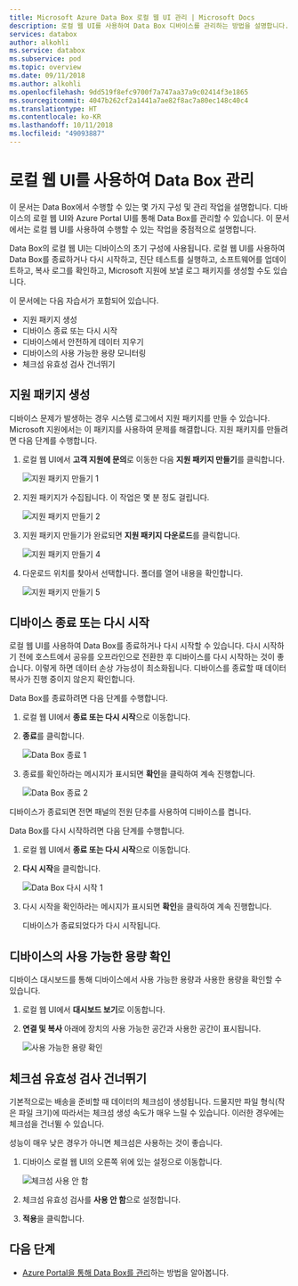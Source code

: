 ```yaml
---
title: Microsoft Azure Data Box 로컬 웹 UI 관리 | Microsoft Docs
description: 로컬 웹 UI를 사용하여 Data Box 디바이스를 관리하는 방법을 설명합니다.
services: databox
author: alkohli
ms.service: databox
ms.subservice: pod
ms.topic: overview
ms.date: 09/11/2018
ms.author: alkohli
ms.openlocfilehash: 9dd519f8efc9700f7a747aa37a9c02414f3e1865
ms.sourcegitcommit: 4047b262cf2a1441a7ae82f8ac7a80ec148c40c4
ms.translationtype: HT
ms.contentlocale: ko-KR
ms.lasthandoff: 10/11/2018
ms.locfileid: "49093887"
---
```

# <a name="use-the-local-web-ui-to-administer-your-data-box"></a>로컬 웹 UI를 사용하여 Data Box 관리

이 문서는 Data Box에서 수행할 수 있는 몇 가지 구성 및 관리 작업을 설명합니다. 디바이스의 로컬 웹 UI와 Azure Portal UI를 통해 Data Box를 관리할 수 있습니다. 이 문서에서는 로컬 웹 UI를 사용하여 수행할 수 있는 작업을 중점적으로 설명합니다.

Data Box의 로컬 웹 UI는 디바이스의 초기 구성에 사용됩니다. 로컬 웹 UI를 사용하여 Data Box를 종료하거나 다시 시작하고, 진단 테스트를 실행하고, 소프트웨어를 업데이트하고, 복사 로그를 확인하고, Microsoft 지원에 보낼 로그 패키지를 생성할 수도 있습니다.

이 문서에는 다음 자습서가 포함되어 있습니다.

- 지원 패키지 생성
- 디바이스 종료 또는 다시 시작
- 디바이스에서 안전하게 데이터 지우기
- 디바이스의 사용 가능한 용량 모니터링
- 체크섬 유효성 검사 건너뛰기 

## <a name="generate-support-package"></a>지원 패키지 생성

디바이스 문제가 발생하는 경우 시스템 로그에서 지원 패키지를 만들 수 있습니다. Microsoft 지원에서는 이 패키지를 사용하여 문제를 해결합니다. 지원 패키지를 만들려면 다음 단계를 수행합니다.

1. 로컬 웹 UI에서 **고객 지원에 문의**로 이동한 다음 **지원 패키지 만들기**를 클릭합니다.

    ![지원 패키지 만들기 1](media/data-box-local-web-ui-admin/create-support-package-1.png)

2. 지원 패키지가 수집됩니다. 이 작업은 몇 분 정도 걸립니다.

    ![지원 패키지 만들기 2](media/data-box-local-web-ui-admin/create-support-package-2.png)

3. 지원 패키지 만들기가 완료되면 **지원 패키지 다운로드**를 클릭합니다. 

    ![지원 패키지 만들기 4](media/data-box-local-web-ui-admin/create-support-package-4.png)

4. 다운로드 위치를 찾아서 선택합니다. 폴더를 열어 내용을 확인합니다.

    ![지원 패키지 만들기 5](media/data-box-local-web-ui-admin/create-support-package-5.png)


## <a name="shut-down-or-restart-your-device"></a>디바이스 종료 또는 다시 시작

로컬 웹 UI를 사용하여 Data Box를 종료하거나 다시 시작할 수 있습니다. 다시 시작하기 전에 호스트에서 공유를 오프라인으로 전환한 후 디바이스를 다시 시작하는 것이 좋습니다. 이렇게 하면 데이터 손상 가능성이 최소화됩니다. 디바이스를 종료할 때 데이터 복사가 진행 중이지 않은지 확인합니다.

Data Box를 종료하려면 다음 단계를 수행합니다.

1. 로컬 웹 UI에서 **종료 또는 다시 시작**으로 이동합니다.
2. **종료**를 클릭합니다.

    ![Data Box 종료 1](media/data-box-local-web-ui-admin/shut-down-local-web-ui-1.png)

3. 종료를 확인하라는 메시지가 표시되면 **확인**을 클릭하여 계속 진행합니다.

    ![Data Box 종료 2](media/data-box-local-web-ui-admin/shut-down-local-web-ui-2.png)

디바이스가 종료되면 전면 패널의 전원 단추를 사용하여 디바이스를 켭니다.

Data Box를 다시 시작하려면 다음 단계를 수행합니다.

1. 로컬 웹 UI에서 **종료 또는 다시 시작**으로 이동합니다.
2. **다시 시작**을 클릭합니다.

    ![Data Box 다시 시작 1](media/data-box-local-web-ui-admin/restart-local-web-ui-1.png)

3. 다시 시작을 확인하라는 메시지가 표시되면 **확인**을 클릭하여 계속 진행합니다.

   디바이스가 종료되었다가 다시 시작됩니다.

## <a name="view-available-capacity-of-the-device"></a>디바이스의 사용 가능한 용량 확인

디바이스 대시보드를 통해 디바이스에서 사용 가능한 용량과 사용한 용량을 확인할 수 있습니다. 

1. 로컬 웹 UI에서 **대시보드 보기**로 이동합니다.
2. **연결 및 복사** 아래에 장치의 사용 가능한 공간과 사용한 공간이 표시됩니다.

    ![사용 가능한 용량 확인](media/data-box-local-web-ui-admin/verify-used-space-dashboard.png)


## <a name="skip-checksum-validation"></a>체크섬 유효성 검사 건너뛰기

기본적으로는 배송을 준비할 때 데이터의 체크섬이 생성됩니다. 드물지만 파일 형식(작은 파일 크기)에 따라서는 체크섬 생성 속도가 매우 느릴 수 있습니다. 이러한 경우에는 체크섬을 건너뛸 수 있습니다. 

성능이 매우 낮은 경우가 아니면 체크섬은 사용하는 것이 좋습니다.

1. 디바이스 로컬 웹 UI의 오른쪽 위에 있는 설정으로 이동합니다.

    ![체크섬 사용 안 함](media/data-box-local-web-ui-admin/disable-checksum.png)

2. 체크섬 유효성 검사를 **사용 안 함**으로 설정합니다.
3. **적용**을 클릭합니다.

## <a name="next-steps"></a>다음 단계

- [Azure Portal을 통해 Data Box를 관리](data-box-portal-admin.md)하는 방법을 알아봅니다.

